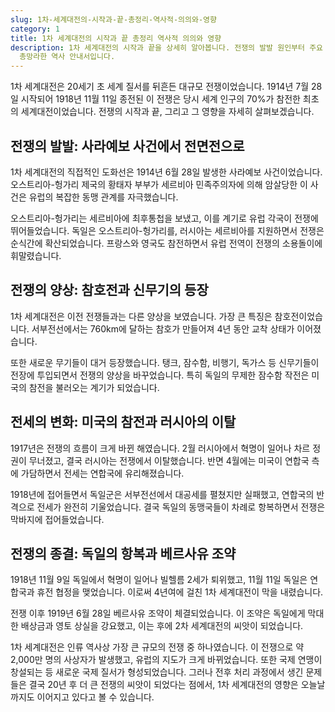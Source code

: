 ```yaml
---
slug: 1차-세계대전의-시작과-끝-총정리-역사적-의의와-영향
category: 1
title: 1차 세계대전의 시작과 끝 총정리 역사적 의의와 영향
description: 1차 세계대전의 시작과 끝을 상세히 알아봅니다. 전쟁의 발발 원인부터 주요 사건, 종전 과정, 그리고 세계 질서에 미친 영향까지
  총망라한 역사 안내서입니다.
---
```

1차 세계대전은 20세기 초 세계 질서를 뒤흔든 대규모 전쟁이었습니다. 1914년 7월 28일 시작되어 1918년 11월 11일 종전된 이 전쟁은 당시 세계 인구의 70%가 참전한 최초의 세계대전이었습니다. 전쟁의 시작과 끝, 그리고 그 영향을 자세히 살펴보겠습니다.

## 전쟁의 발발: 사라예보 사건에서 전면전으로

1차 세계대전의 직접적인 도화선은 1914년 6월 28일 발생한 사라예보 사건이었습니다. 오스트리아-헝가리 제국의 황태자 부부가 세르비아 민족주의자에 의해 암살당한 이 사건은 유럽의 복잡한 동맹 관계를 자극했습니다.

오스트리아-헝가리는 세르비아에 최후통첩을 보냈고, 이를 계기로 유럽 각국이 전쟁에 뛰어들었습니다. 독일은 오스트리아-헝가리를, 러시아는 세르비아를 지원하면서 전쟁은 순식간에 확산되었습니다. 프랑스와 영국도 참전하면서 유럽 전역이 전쟁의 소용돌이에 휘말렸습니다.

## 전쟁의 양상: 참호전과 신무기의 등장

1차 세계대전은 이전 전쟁들과는 다른 양상을 보였습니다. 가장 큰 특징은 참호전이었습니다. 서부전선에서는 760km에 달하는 참호가 만들어져 4년 동안 교착 상태가 이어졌습니다.

또한 새로운 무기들이 대거 등장했습니다. 탱크, 잠수함, 비행기, 독가스 등 신무기들이 전장에 투입되면서 전쟁의 양상을 바꾸었습니다. 특히 독일의 무제한 잠수함 작전은 미국의 참전을 불러오는 계기가 되었습니다.

## 전세의 변화: 미국의 참전과 러시아의 이탈

1917년은 전쟁의 흐름이 크게 바뀐 해였습니다. 2월 러시아에서 혁명이 일어나 차르 정권이 무너졌고, 결국 러시아는 전쟁에서 이탈했습니다. 반면 4월에는 미국이 연합국 측에 가담하면서 전세는 연합국에 유리해졌습니다.

1918년에 접어들면서 독일군은 서부전선에서 대공세를 펼쳤지만 실패했고, 연합국의 반격으로 전세가 완전히 기울었습니다. 결국 독일의 동맹국들이 차례로 항복하면서 전쟁은 막바지에 접어들었습니다.

## 전쟁의 종결: 독일의 항복과 베르사유 조약

1918년 11월 9일 독일에서 혁명이 일어나 빌헬름 2세가 퇴위했고, 11월 11일 독일은 연합국과 휴전 협정을 맺었습니다. 이로써 4년여에 걸친 1차 세계대전이 막을 내렸습니다.

전쟁 이후 1919년 6월 28일 베르사유 조약이 체결되었습니다. 이 조약은 독일에게 막대한 배상금과 영토 상실을 강요했고, 이는 후에 2차 세계대전의 씨앗이 되었습니다.

1차 세계대전은 인류 역사상 가장 큰 규모의 전쟁 중 하나였습니다. 이 전쟁으로 약 2,000만 명의 사상자가 발생했고, 유럽의 지도가 크게 바뀌었습니다. 또한 국제 연맹이 창설되는 등 새로운 국제 질서가 형성되었습니다. 그러나 전후 처리 과정에서 생긴 문제들은 결국 20년 후 더 큰 전쟁의 씨앗이 되었다는 점에서, 1차 세계대전의 영향은 오늘날까지도 이어지고 있다고 볼 수 있습니다.
